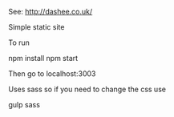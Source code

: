 See: http://dashee.co.uk/

Simple static site

To run

npm install
npm start

Then go to localhost:3003

Uses sass so if you need to change the css use

gulp sass